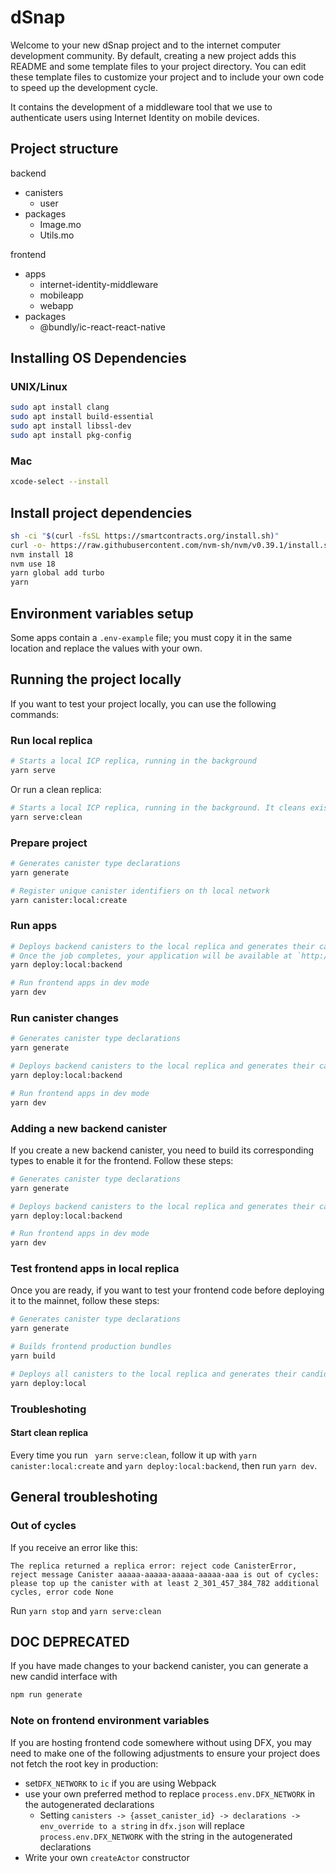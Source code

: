 # dSnap

Welcome to your new dSnap project and to the internet computer development community. By default, creating a new project adds this README and some template files to your project directory. You can edit these template files to customize your project and to include your own code to speed up the development cycle.

It contains the development of a middleware tool that we use to authenticate users using Internet Identity on mobile devices.

## Project structure

backend

- canisters
  - user
- packages
  - Image.mo
  - Utils.mo

frontend

- apps
  - internet-identity-middleware
  - mobileapp
  - webapp
- packages
  - @bundly/ic-react-react-native

## Installing OS Dependencies

### UNIX/Linux

```bash
sudo apt install clang
sudo apt install build-essential
sudo apt install libssl-dev
sudo apt install pkg-config
```

### Mac

```bash
xcode-select --install
```

## Install project dependencies

```bash
sh -ci "$(curl -fsSL https://smartcontracts.org/install.sh)"
curl -o- https://raw.githubusercontent.com/nvm-sh/nvm/v0.39.1/install.sh | bash
nvm install 18
nvm use 18
yarn global add turbo
yarn
```

## Environment variables setup

Some apps contain a `.env-example` file; you must copy it in the same location and replace the values with your own.

## Running the project locally

If you want to test your project locally, you can use the following commands:

### Run local replica

```bash
# Starts a local ICP replica, running in the background
yarn serve
```

Or run a clean replica:

```bash
# Starts a local ICP replica, running in the background. It cleans existing data (incluiding canister ids and stable memory)
yarn serve:clean
```

### Prepare project

```bash
# Generates canister type declarations
yarn generate

# Register unique canister identifiers on th local network
yarn canister:local:create
```

### Run apps

```bash
# Deploys backend canisters to the local replica and generates their candid interface
# Once the job completes, your application will be available at `http://localhost:4943?canisterId={asset_canister_id}`.
yarn deploy:local:backend

# Run frontend apps in dev mode
yarn dev
```

### Run canister changes

```bash
# Generates canister type declarations
yarn generate

# Deploys backend canisters to the local replica and generates their candid interface
yarn deploy:local:backend

# Run frontend apps in dev mode
yarn dev
```

### Adding a new backend canister

If you create a new backend canister, you need to build its corresponding types to enable it for the frontend. Follow these steps:

```bash
# Generates canister type declarations
yarn generate

# Deploys backend canisters to the local replica and generates their candid interface
yarn deploy:local:backend

# Run frontend apps in dev mode
yarn dev
```

### Test frontend apps in local replica

Once you are ready, if you want to test your frontend code before deploying it to the mainnet, follow these steps:

```bash
# Generates canister type declarations
yarn generate

# Builds frontend production bundles
yarn build

# Deploys all canisters to the local replica and generates their candid interface
yarn deploy:local
```

### Troubleshoting

#### Start clean replica

Every time you run ` yarn serve:clean`, follow it up with `yarn canister:local:create` and `yarn deploy:local:backend`, then run `yarn dev`.

## General troubleshoting

### Out of cycles

If you receive an error like this:

```
The replica returned a replica error: reject code CanisterError, reject message Canister aaaaa-aaaaa-aaaaa-aaaaa-aaa is out of cycles: please top up the canister with at least 2_301_457_384_782 additional cycles, error code None
```

Run `yarn stop` and `yarn serve:clean`

## DOC DEPRECATED

If you have made changes to your backend canister, you can generate a new candid interface with

```bash
npm run generate
```

### Note on frontend environment variables

If you are hosting frontend code somewhere without using DFX, you may need to make one of the following adjustments to ensure your project does not fetch the root key in production:

- set`DFX_NETWORK` to `ic` if you are using Webpack
- use your own preferred method to replace `process.env.DFX_NETWORK` in the autogenerated declarations
  - Setting `canisters -> {asset_canister_id} -> declarations -> env_override to a string` in `dfx.json` will replace `process.env.DFX_NETWORK` with the string in the autogenerated declarations
- Write your own `createActor` constructor

